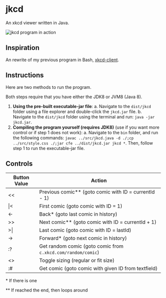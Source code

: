 # jkcd
An xkcd viewer written in Java.

![jkcd program in action](http://imgur.com/4FRZ97vl.png)

## Inspiration
An rewrite of my previous program in Bash, [xkcd-client](https://www.github.com/jlam55555/jkcd).

## Instructions
Here are two methods to run the program.

Both steps require that you have either the JDK8 or JVM8 (Java 8).

1. **Using the pre-built executable-jar file**:
    a. Navigate to the `dist/jkcd` folder using a file explorer and double-click the `jkcd.jar` file.
    b. Navigate to the `dist/jkcd` folder using the terminal and run: `java -jar jkcd.jar`.
2. **Compiling the program yourself (requires JDK8)** (use if you want more control or if step 1 does not work):
    a. Navigate to the `bin` folder, and run the following commands: `javac ../src/jkcd.java -d ./;cp ../src/style.css ./;jar cfe ../dist/jkcd.jar jkcd *`. Then, follow step 1 to run the executable-jar file.

## Controls

<table>
  <thead>
    <tr>
      <th>Button Value</th>
      <th>Action</th>
    </tr>
  </thead>
  <tbody>
    <tr>
      <td>&lt;&lt;</td>
      <td>Previous comic** (goto comic with ID = currentId - 1)</td>
    </tr>
    <tr>
      <td>|&lt;</td>
      <td>First comic (goto comic with ID = 1)</td>
    </tr>
    <tr>
      <td>&lt;-</td>
      <td>Back* (goto last comic in history)</td>
    </tr>
    <tr>
      <td>&gt;&gt;</td>
      <td>Next comic** (goto comic with ID = currentId + 1)</td>
    </tr>
    <tr>
      <td>&gt;|</td>
      <td>Last comic (goto comic with ID = lastId)</td>
    </tr>
    <tr>
      <td>-&gt;</td>
      <td>Forward* (goto next comic in history)</td>
    </tr>
    <tr>
      <td>:?</td>
      <td>Get random comic (goto comic from <code>c.xkcd.com/random/comic</code>)</td>
    </tr>
    <tr>
      <td>&lt;&gt;</td>
      <td>Toggle sizing (regular or fit size)</td>
    </tr>
    <tr>
      <td>:#</td>
      <td>Get comic (goto comic with given ID from textfield)</td>
    </tr>
  </tbody>
</table>

\* If there is one

\*\* If reached the end, then loops around
